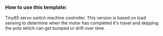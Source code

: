 ### How to use this template:
Tiny85 servo switch machine controller. This version is based on load sensing to determine when the motor has completed it's travel and skipping the pots which can get bumped or drift over time.
